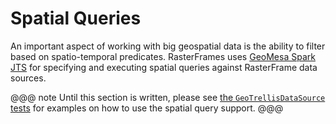 # Spatial&nbsp;Queries

An important aspect of working with big geospatial data is the ability to filter based on spatio-temporal predicates. RasterFrames uses [GeoMesa Spark JTS](http://www.geomesa.org/documentation/current/user/spark/spark_jts.html) for specifying and executing spatial queries against RasterFrame data sources.

@@@ note
Until this section is written, please see [the `GeoTrellisDataSource` tests](https://github.com/s22s/raster-frames/blob/develop/datasource/src/test/scala/astraea/spark/rasterframes/datasource/geotrellis/GeoTrellisDataSourceSpec.scala) for examples on how to use the spatial query support.
@@@
